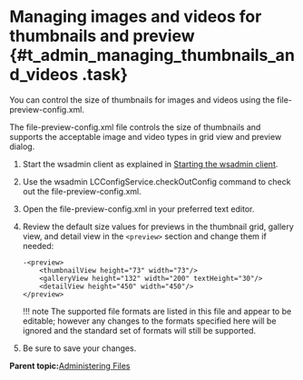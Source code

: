 # Managing images and videos for thumbnails and preview {#t_admin_managing_thumbnails_and_videos .task}

You can control the size of thumbnails for images and videos using the file-preview-config.xml.

The file-preview-config.xml file controls the size of thumbnails and supports the acceptable image and video types in grid view and preview dialog.

1.  Start the wsadmin client as explained in [Starting the wsadmin client](t_admin_wsadmin_starting.md).

2.  Use the wsadmin LCConfigService.checkOutConfig command to check out the file-preview-config.xml.

3.  Open the file-preview-config.xml in your preferred text editor.

4.  Review the default size values for previews in the thumbnail grid, gallery view, and detail view in the `<preview>` section and change them if needed:

    ```
    -<preview>
        <thumbnailView height="73" width="73"/>
        <galleryView height="132" width="200" textHeight="30"/>
        <detailView height="450" width="450"/>
    </preview>
    ```

    !!! note
    The supported file formats are listed in this file and appear to be editable; however any changes to the formats specified here will be ignored and the standard set of formats will still be supported.

5.  Be sure to save your changes.


**Parent topic:**[Administering Files](../admin/c_admin_files_overview.md)

